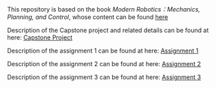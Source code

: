 This repository is based on the book _Modern Robotics：Mechanics, Planning, and Control_, whose content can be found [here](https://hades.mech.northwestern.edu/index.php/Modern_Robotics)

Description of the Capstone project and related details can be found at here: [Capstone Project](./Capstone/README.pdf)

Description of the assignment 1 can be found at here: [Assignment 1](https://hades.mech.northwestern.edu/index.php/ME_449_Assignment_1)

Description of the assignment 2 can be found at here: [Assignment 2](https://hades.mech.northwestern.edu/index.php/ME_449_Assignment_2)

Description of the assignment 3 can be found at here: [Assignment 3](https://hades.mech.northwestern.edu/index.php/ME_449_Assignment_3)

